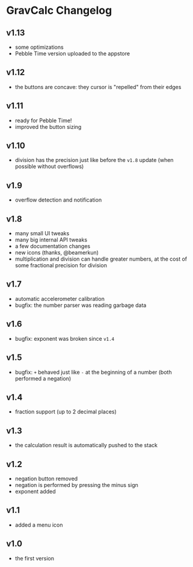 # GravCalc Changelog

## v1.13

- some optimizations
- Pebble Time version uploaded to the appstore

## v1.12

- the buttons are concave: they cursor is "repelled" from their edges

## v1.11

- ready for Pebble Time!
- improved the button sizing

## v1.10
- division has the precision just like before the `v1.8` update (when
  possible without overflows)

## v1.9
- overflow detection and notification

## v1.8
- many small UI tweaks
- many big internal API tweaks
- a few documentation changes
- new icons (thanks, @beamerkun)
- multiplication and division can handle greater numbers, at the cost
  of some fractional precision for division

## v1.7
- automatic accelerometer calibration
- bugfix: the number parser was reading garbage data

## v1.6
- bugfix: exponent was broken since `v1.4`

## v1.5
- bugfix: `+` behaved just like `-` at the beginning of a number (both
  performed a negation)

## v1.4
- fraction support (up to 2 decimal places)

## v1.3
- the calculation result is automatically pushed to the stack

## v1.2
- negation button removed
- negation is performed by pressing the minus sign
- exponent added

## v1.1
- added a menu icon

## v1.0
- the first version
